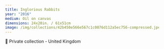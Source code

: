 ```yaml
---
title: Inglorious Rabbits
year: "2016"
medium: Oil on canvas
dimensions: 24x20in. / 61x51cm
image: /img/collections/42b450e566e567c1c0076d112a5ec756-compressed.jpeg
---
```

🔴 Private collection - United Kingdom
